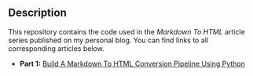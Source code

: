 ## Description

This repository contains the code used in the *Markdown To HTML* article series published on my personal blog.
You can find links to all corresponding articles below.

- **Part 1:** [Build A Markdown To HTML Conversion Pipeline Using Python](https://florian-dahlitz.de/blog/build-a-markdown-to-html-conversion-pipeline-using-python)
